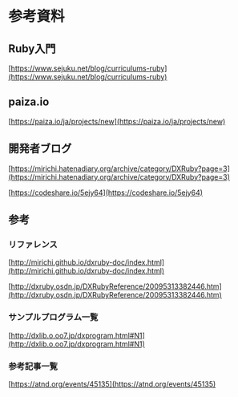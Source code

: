 参考資料
========


## Ruby入門

[https://www.sejuku.net/blog/curriculums-ruby](https://www.sejuku.net/blog/curriculums-ruby)

## paiza.io

[https://paiza.io/ja/projects/new](https://paiza.io/ja/projects/new)


## 開発者ブログ

[https://mirichi.hatenadiary.org/archive/category/DXRuby?page=3](https://mirichi.hatenadiary.org/archive/category/DXRuby?page=3)

[https://codeshare.io/5ejy64](https://codeshare.io/5ejy64)


## 参考
### リファレンス
[http://mirichi.github.io/dxruby-doc/index.html](http://mirichi.github.io/dxruby-doc/index.html)

[http://dxruby.osdn.jp/DXRubyReference/20095313382446.htm](http://dxruby.osdn.jp/DXRubyReference/20095313382446.htm)

### サンプルプログラム一覧
[http://dxlib.o.oo7.jp/dxprogram.html#N1](http://dxlib.o.oo7.jp/dxprogram.html#N1)

### 参考記事一覧
[https://atnd.org/events/45135](https://atnd.org/events/45135)
